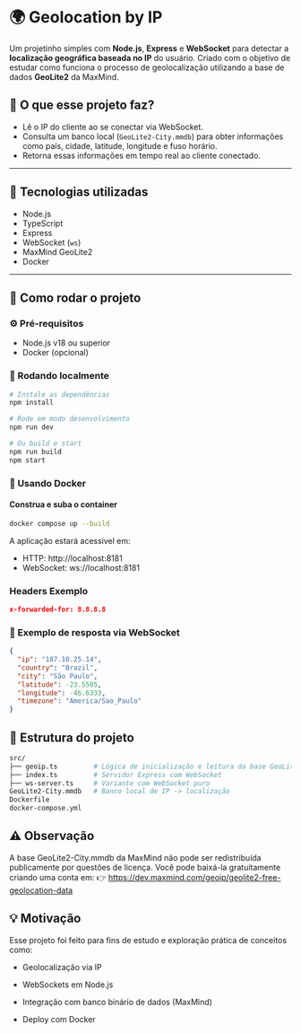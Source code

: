 # 🌍 Geolocation by IP

Um projetinho simples com **Node.js**, **Express** e **WebSocket** para detectar a **localização geográfica baseada no IP** do usuário. Criado com o objetivo de estudar como funciona o processo de geolocalização utilizando a base de dados **GeoLite2** da MaxMind.

## 📌 O que esse projeto faz?

- Lê o IP do cliente ao se conectar via WebSocket.
- Consulta um banco local (`GeoLite2-City.mmdb`) para obter informações como país, cidade, latitude, longitude e fuso horário.
- Retorna essas informações em tempo real ao cliente conectado.

---

## 🧱 Tecnologias utilizadas

- Node.js
- TypeScript
- Express
- WebSocket (`ws`)
- MaxMind GeoLite2
- Docker

---

## 🚀 Como rodar o projeto

### ⚙️ Pré-requisitos

- Node.js v18 ou superior
- Docker (opcional)

### 🧪 Rodando localmente

```bash
# Instale as dependências
npm install

# Rode em modo desenvolvimento
npm run dev

# Ou build e start
npm run build
npm start
```

### 🐳 Usando Docker

#### Construa e suba o container

```bash
docker compose up --build
```

A aplicação estará acessível em:

- HTTP: http://localhost:8181
- WebSocket: ws://localhost:8181

### Headers Exemplo
```json
x-forwarded-for: 8.8.8.8
```

### 📡 Exemplo de resposta via WebSocket

```json
{
  "ip": "187.10.25.14",
  "country": "Brazil",
  "city": "São Paulo",
  "latitude": -23.5505,
  "longitude": -46.6333,
  "timezone": "America/Sao_Paulo"
}
```

## 📁 Estrutura do projeto

```graphql
src/
├── geoip.ts         # Lógica de inicialização e leitura da base GeoLite2
├── index.ts         # Servidor Express com WebSocket
├── ws-server.ts     # Variante com WebSocket puro
GeoLite2-City.mmdb   # Banco local de IP -> localização
Dockerfile
docker-compose.yml
```

## ⚠️ Observação
A base GeoLite2-City.mmdb da MaxMind não pode ser redistribuída publicamente por questões de licença. Você pode baixá-la gratuitamente criando uma conta em:
👉 https://dev.maxmind.com/geoip/geolite2-free-geolocation-data

## 💡 Motivação
Esse projeto foi feito para fins de estudo e exploração prática de conceitos como:

- Geolocalização via IP

- WebSockets em Node.js

- Integração com banco binário de dados (MaxMind)

- Deploy com Docker